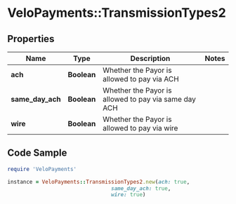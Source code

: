 # VeloPayments::TransmissionTypes2

## Properties

Name | Type | Description | Notes
------------ | ------------- | ------------- | -------------
**ach** | **Boolean** | Whether the Payor is allowed to pay via ACH | 
**same_day_ach** | **Boolean** | Whether the Payor is allowed to pay via same day ACH | 
**wire** | **Boolean** | Whether the Payor is allowed to pay via wire | 

## Code Sample

```ruby
require 'VeloPayments'

instance = VeloPayments::TransmissionTypes2.new(ach: true,
                                 same_day_ach: true,
                                 wire: true)
```


